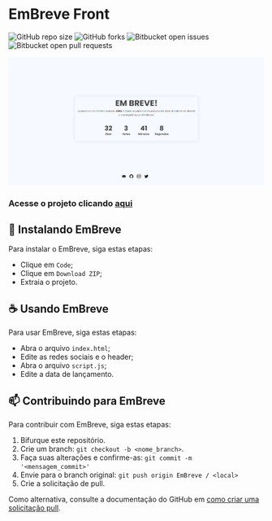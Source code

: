 # EmBreve Front

![GitHub repo size](https://img.shields.io/github/repo-size/LuckyCodes-App/EmBreve?style=for-the-badge)
![GitHub forks](https://img.shields.io/github/forks/LuckyCodes-App/EmBreve?style=for-the-badge)
![Bitbucket open issues](https://img.shields.io/bitbucket/issues/LuckyCodes-App/EmBreve?style=for-the-badge)
![Bitbucket open pull requests](https://img.shields.io/bitbucket/pr-raw/LuckyCodes-App/EmBreve?style=for-the-badge)

<img src="site.png">

### Acesse o projeto clicando <a href="https://LuckyCodes-App.github.io/EmBreve/index.html" target="_blank"> aqui</a>

## 🚀 Instalando EmBreve

Para instalar o EmBreve, siga estas etapas:

* Clique em `Code`;
* Clique em `Download ZIP`;
* Extraia o projeto.

## ☕ Usando EmBreve

Para usar EmBreve, siga estas etapas:

* Abra o arquivo `index.html`;
* Edite as redes sociais e o header;
* Abra o arquivo `script.js`;
* Edite a data de lançamento.

## 📫 Contribuindo para EmBreve
Para contribuir com EmBreve, siga estas etapas:

1. Bifurque este repositório.
2. Crie um branch: `git checkout -b <nome_branch>`.
3. Faça suas alterações e confirme-as: `git commit -m '<mensagem_commit>'`
4. Envie para o branch original: `git push origin EmBreve / <local>`
5. Crie a solicitação de pull.

Como alternativa, consulte a documentação do GitHub em [como criar uma solicitação pull](https://help.github.com/en/github/collaborating-with-issues-and-pull-requests/creating-a-pull-request).
